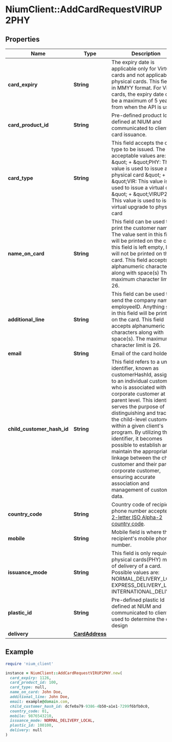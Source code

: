 # NiumClient::AddCardRequestVIRUP2PHY

## Properties

| Name | Type | Description | Notes |
| ---- | ---- | ----------- | ----- |
| **card_expiry** | **String** | The expiry date is applicable only for Virtual cards and not applicable for physical cards. This field is in MMYY format. For Virtual cards, the expiry date can be a maximum of 5 years from when the API is used. |  |
| **card_product_id** | **String** | Pre-defined product Id, defined at NIUM and communicated to client for card issuance. |  |
| **card_type** | **String** | This field accepts the card type to be issued. The acceptable values are: \&quot; + \&quot;PHY: This value is used to issue a physical card \&quot; + \&quot;VIR: This value is used to issue a virtual card \&quot; + \&quot;VIRUP2PHY: This value is used to issue a virtual upgrade to physical card |  |
| **name_on_card** | **String** | This field can be used to print the customer name. The value sent in this field will be printed on the card.If this field is left empty, line 1 will not be printed on the card. This field accepts alphanumeric characters along with space(s) The maximum character limit is 26. | [optional] |
| **additional_line** | **String** | This field can be used to send the company name or employeeID. Anything sent in this field will be printed on the card.  This field accepts alphanumeric characters along with space(s). The maximum character limit is 26. | [optional] |
| **email** | **String** | Email of the card holder. | [optional] |
| **child_customer_hash_id** | **String** | This field refers to a unique identifier, known as customerHashId, assigned to an individual customer who is associated with a corporate customer at the parent level. This identifier serves the purpose of distinguishing and tracking the child-level customer within a given client&#39;s program. By utilizing this identifier, it becomes possible to establish and maintain the appropriate linkage between the child customer and their parent corporate customer, ensuring accurate association and management of customer data. | [optional] |
| **country_code** | **String** | Country code of recipient&#39;s phone number accepted in [2-letter ISO Alpha-2 country code](doc:currency-and-country-codes). | [optional] |
| **mobile** | **String** | Mobile field is where the recipient&#39;s mobile phone number. | [optional] |
| **issuance_mode** | **String** | This field is only required for physical cards(PHY) mode of delivery of a card. Possible values are: NORMAL_DELIVERY_LOCAL EXPRESS_DELIVERY_LOCAL INTERNATIONAL_DELIVERY | [optional] |
| **plastic_id** | **String** | Pre-defined plastic Id defined at NIUM and communicated to client. It is used to determine the card design |  |
| **delivery** | [**CardAddress**](CardAddress.md) |  | [optional] |

## Example

```ruby
require 'nium_client'

instance = NiumClient::AddCardRequestVIRUP2PHY.new(
  card_expiry: 1126,
  card_product_id: 100,
  card_type: null,
  name_on_card: John Doe,
  additional_line: John Doe,
  email: example@domain.com,
  child_customer_hash_id: dcfe0a79-9386-4b50-a1e1-7299f6bfb0c0,
  country_code: 01,
  mobile: 9876543210,
  issuance_mode: NORMAL_DELIVERY_LOCAL,
  plastic_id: 100100,
  delivery: null
)
```

